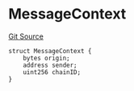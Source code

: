 # MessageContext
[Git Source](https://github.com/zeta-chain/protocol-contracts/blob/aed88f337e1bcebb90f013de9e45bbc5d073ba85/contracts/zevm/interfaces/UniversalContract.sol)


```solidity
struct MessageContext {
    bytes origin;
    address sender;
    uint256 chainID;
}
```

